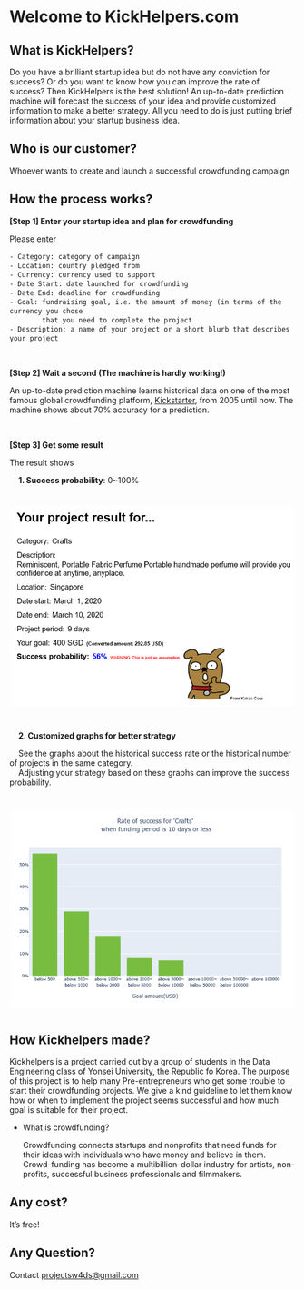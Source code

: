 Welcome to KickHelpers.com
================

## What is KickHelpers?

Do you have a brilliant startup idea but do not have any conviction for
success? Or do you want to know how you can improve the rate of success?
Then KickHelpers is the best solution\! An up-to-date prediction machine
will forecast the success of your idea and provide customized
information to make a better strategy. All you need to do is just
putting brief information about your startup business idea.

## Who is our customer?

Whoever wants to create and launch a successful crowdfunding campaign

## How the process works?

**\[Step 1\] Enter your startup idea and plan for crowdfunding**

Please enter

    - Category: category of campaign
    - Location: country pledged from
    - Currency: currency used to support
    - Date Start: date launched for crowdfunding
    - Date End: deadline for crowdfunding
    - Goal: fundraising goal, i.e. the amount of money (in terms of the currency you chose
            that you need to complete the project
    - Description: a name of your project or a short blurb that describes your project

<br/>

**\[Step 2\] Wait a second (The machine is hardly working\!)**

An up-to-date prediction machine learns historical data on one of the
most famous global crowdfunding platform,
[Kickstarter](https://www.kickstarter.com), from 2005 until now. The
machine shows about 70% accuracy for a prediction.

<br/>

**\[Step 3\] Get some result**

The result shows

   &nbsp;&nbsp;&nbsp;&nbsp;**1.  Success probability**: 0\~100%

   <p align="center" style="margin: 40px 0;">
   <img src="/image/result_sample.PNG" width="500px" height="350px"></img><br/>
   </p>
   
  &nbsp;&nbsp;&nbsp;&nbsp;**2.  Customized graphs for better strategy**

   &nbsp;&nbsp;&nbsp;&nbsp;See the graphs about the historical success rate or the historical
    number of projects in the same category.<br/>
    &nbsp;&nbsp;&nbsp;&nbsp;Adjusting your strategy based
    on these graphs can improve the success probability.

   <p align="center" style="margin: 40px 0;">
   <img src="/image/graph_sample.PNG" width="500px" height="350px"></img><br/>
   </p>

## How Kickhelpers made?

Kickhelpers is a project carried out by a group of students in the Data
Engineering class of Yonsei University, the Republic fo Korea. The
purpose of this project is to help many Pre-entrepreneurs who get some
trouble to start their crowdfunding projects. We give a kind guideline
to let them know how or when to implement the project seems successful
and how much goal is suitable for their project.

  - What is crowdfunding? 
    
    Crowdfunding connects startups and nonprofits
    that need funds for their ideas with individuals who have money and
    believe in them. Crowd-funding has become a multibillion-dollar
    industry for artists, non-profits, successful business professionals
    and filmmakers.

## Any cost?

It’s free\!

## Any Question?

Contact projectsw4ds@gmail.com
